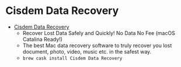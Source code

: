 # Cisdem Data Recovery
- [Cisdem Data Recovery](https://www.cisdem.com/data-recovery-mac.html)
  -  Recover Lost Data Safely and Quickly! No Data No Fee (macOS Catalina Ready!)
  - The best Mac data recovery software to truly recover you lost document, photo, video, music etc. in the safest way.
  - `brew cask install Cisdem Data Recovery`
